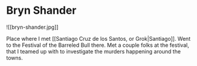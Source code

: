 # Bryn Shander
![[bryn-shander.jpg]]

Place where I met [[Santiago Cruz de los Santos, or Grok|Santiago]]. Went to the Festival of the Barreled Bull there. Met a couple folks at the festival, that I teamed up with to investigate the murders happening around the towns.
